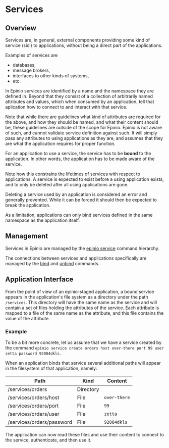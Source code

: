 # Services

## Overview

Services are, in general, external components providing some kind of service (sic!) to
applications, without being a direct part of the applications.

Examples of services are

  - databases,
  - message brokers,
  - interfaces to other kinds of systems,
  - etc.

In Epinio services are identified by a name and the namespace they are defined in. Beyond
that they consist of a collection of arbitrarily named attributes and values, which when
consumed by an application, tell that aplication how to connect to and interact with that
service.

Note that while there are guidelines what kind of attributes are required for the above, and
how they should be named, and what their content should be, these guidelines are outside
of the scope for Epinio. Epinio is not aware of such, and cannot validate service
definition against such. It will simply pass any attributes to using applications as they
are, and assumes that they are what the application requires for proper function.

For an application to use a service, the service has to be __bound__ to the application. In
other words, the application has to be made aware of the service.

Note how this constrains the lifetimes of services with respect to applications. A service
is expected to exist before a using application exists, and to only be deleted after all
using applications are gone.

Deleting a service used by an application is considered an error and generally
prevented. While it can be forced it should then be expected to break the application.

As a limitation, applications can only bind services defined in the same namespace as the
application itself.

## Management

Services in Epinio are managed by the [epinio service](cli/epinio_service.md)
command hierarchy.

The connections between services and applications specifically are managed by the
[bind](cli/epinio_service_bind.md) and [unbind](cli/epinio_service_unbind.md) commands.

## Application Interface

From the point of view of an epinio-staged application, a bound service appears in the
application's file system as a directory under the path `/services`. This directory will
have the same name as the service and will contain a set of files holding the attributes of the
service. Each attribute is mapped to a file of the same name as the attribute, and this
file contains the value of the attribute.

### Example

To be a bit more concrete, let us assume that we have a service created by the command
`epinio service create orders host over-there port 99 user zetta password 92084dkls`.

When an application binds that service several additional paths will appear in the
filesystem of that application, namely:

|Path				|Kind		|Content	|
|---				|---		|---		|
|/services/orders		|Directory	|		|
|/services/orders/host		|File		|`over-there`	|
|/services/orders/port		|File		|`99`		|
|/services/orders/user		|File		|`zetta`	|
|/services/orders/password	|File		|`92084dkls`	|

The application can now read these files and use their content to connect to the service,
authenticate, and then use it.
